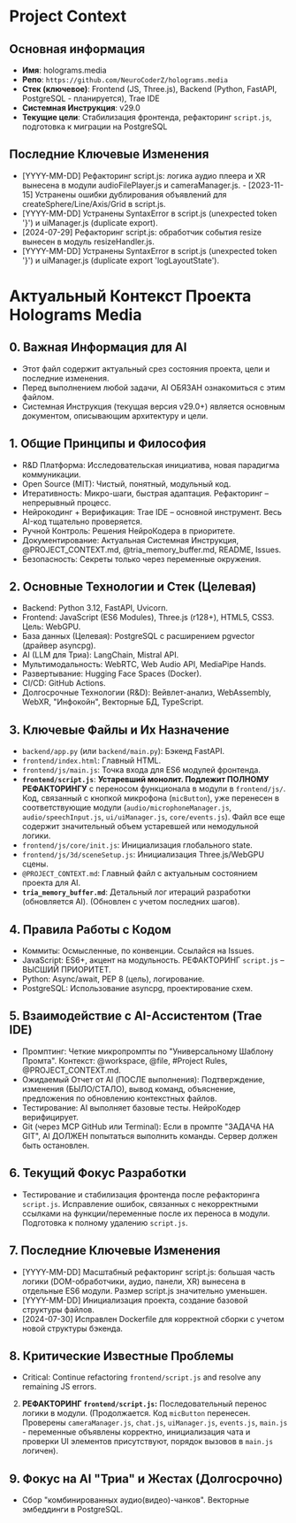 # Project Context

## Основная информация
- **Имя**: holograms.media
- **Репо**: `https://github.com/NeuroCoderZ/holograms.media`
- **Стек (ключевое)**: Frontend (JS, Three.js), Backend (Python, FastAPI, PostgreSQL - планируется), Trae IDE
- **Системная Инструкция**: v29.0
- **Текущие цели**: Стабилизация фронтенда, рефакторинг `script.js`, подготовка к миграции на PostgreSQL

## Последние Ключевые Изменения
- [YYYY-MM-DD] Рефакторинг script.js: логика аудио плеера и XR вынесена в модули audioFilePlayer.js и cameraManager.js.
                                                        - [2023-11-15] Устранены ошибки дублирования объявлений для createSphere/Line/Axis/Grid в script.js.
- [YYYY-MM-DD] Устранены SyntaxError в script.js (unexpected token '}') и uiManager.js (duplicate export).
- [2024-07-29] Рефакторинг script.js: обработчик события resize вынесен в модуль resizeHandler.js.
- [YYYY-MM-DD] Устранены SyntaxError в script.js (unexpected token '}') и uiManager.js (duplicate export 'logLayoutState').
# Актуальный Контекст Проекта Holograms Media

## 0. Важная Информация для AI

- Этот файл содержит актуальный срез состояния проекта, цели и последние изменения.
- Перед выполнением любой задачи, AI ОБЯЗАН ознакомиться с этим файлом.
- Системная Инструкция (текущая версия v29.0+) является основным документом, описывающим архитектуру и цели.

## 1. Общие Принципы и Философия

- R&D Платформа: Исследовательская инициатива, новая парадигма коммуникации.
- Open Source (MIT): Чистый, понятный, модульный код.
- Итеративность: Микро-шаги, быстрая адаптация. Рефакторинг – непрерывный процесс.
- Нейрокодинг + Верификация: Trae IDE – основной инструмент. Весь AI-код тщательно проверяется.
- Ручной Контроль: Решения НейроКодера в приоритете.
- Документирование: Актуальная Системная Инструкция, @PROJECT_CONTEXT.md, @tria_memory_buffer.md, README, Issues.
- Безопасность: Секреты только через переменные окружения.

## 2. Основные Технологии и Стек (Целевая)

- Backend: Python 3.12, FastAPI, Uvicorn.
- Frontend: JavaScript (ES6 Modules), Three.js (r128+), HTML5, CSS3. Цель: WebGPU.
- База данных (Целевая): PostgreSQL с расширением pgvector (драйвер asyncpg).
- AI (LLM для Триа): LangChain, Mistral API.
- Мультимодальность: WebRTC, Web Audio API, MediaPipe Hands.
- Развертывание: Hugging Face Spaces (Docker).
- CI/CD: GitHub Actions.
- Долгосрочные Технологии (R&D): Вейвлет-анализ, WebAssembly, WebXR, "Инфокойн", Векторные БД, TypeScript.

## 3. Ключевые Файлы и Их Назначение

- `backend/app.py` (или `backend/main.py`): Бэкенд FastAPI.
- `frontend/index.html`: Главный HTML.
- `frontend/js/main.js`: Точка входа для ES6 модулей фронтенда.
- **`frontend/script.js`**: **Устаревший монолит. Подлежит ПОЛНОМУ РЕФАКТОРИНГУ** с переносом функционала в модули в `frontend/js/`. Код, связанный с кнопкой микрофона (`micButton`), уже перенесен в соответствующие модули (`audio/microphoneManager.js`, `audio/speechInput.js`, `ui/uiManager.js`, `core/events.js`). Файл все еще содержит значительный объем устаревшей или немодульной логики.
- `frontend/js/core/init.js`: Инициализация глобального state.
- `frontend/js/3d/sceneSetup.js`: Инициализация Three.js/WebGPU сцены.
- `@PROJECT_CONTEXT.md`: Главный файл с актуальным состоянием проекта для AI.
- **`tria_memory_buffer.md`**: Детальный лог итераций разработки (обновляется AI). (Обновлен с учетом последних шагов).

## 4. Правила Работы с Кодом

- Коммиты: Осмысленные, по конвенции. Ссылайся на Issues.
- JavaScript: ES6+, акцент на модульность. РЕФАКТОРИНГ `script.js` – ВЫСШИЙ ПРИОРИТЕТ.
- Python: Async/await, PEP 8 (цель), логирование.
- PostgreSQL: Использование asyncpg, проектирование схем.

## 5. Взаимодействие с AI-Ассистентом (Trae IDE)

- Промптинг: Четкие микропромпты по "Универсальному Шаблону Промта". Контекст: @workspace, @file, #Project Rules, @PROJECT_CONTEXT.md.
- Ожидаемый Отчет от AI (ПОСЛЕ выполнения): Подтверждение, изменения (БЫЛО/СТАЛО), вывод команд, объяснение, предложения по обновлению контекстных файлов.
- Тестирование: AI выполняет базовые тесты. НейроКодер верифицирует.
- Git (через MCP GitHub или Terminal): Если в промпте "ЗАДАЧА НА GIT", AI ДОЛЖЕН попытаться выполнить команды. Сервер должен быть остановлен.

## 6. Текущий Фокус Разработки

- Тестирование и стабилизация фронтенда после рефакторинга `script.js`. Исправление ошибок, связанных с некорректными ссылками на функции/переменные после их переноса в модули. Подготовка к полному удалению `script.js`.

## 7. Последние Ключевые Изменения

- [YYYY-MM-DD] Масштабный рефакторинг script.js: большая часть логики (DOM-обработчики, аудио, панели, XR) вынесена в отдельные ES6 модули. Размер script.js значительно уменьшен.
- [YYYY-MM-DD] Инициализация проекта, создание базовой структуры файлов.
- [2024-07-30] Исправлен Dockerfile для корректной сборки с учетом новой структуры бэкенда.

## 8. Критические Известные Проблемы

- Critical: Continue refactoring `frontend/script.js` and resolve any remaining JS errors.
2. **РЕФАКТОРИНГ `frontend/script.js`:** Последовательный перенос логики в модули. (Продолжается. Код `micButton` перенесен. Проверены `cameraManager.js`, `chat.js`, `uiManager.js`, `events.js`, `main.js` - переменные объявлены корректно, инициализация чата и проверки UI элементов присутствуют, порядок вызовов в `main.js` логичен).


## 9. Фокус на AI "Триа" и Жестах (Долгосрочно)

- Сбор "комбинированных аудио(видео)-чанков". Векторные эмбеддинги в PostgreSQL.